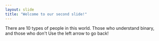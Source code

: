 ```yaml
---
layout: slide
title: "Welcome to our second slide!"
---
```

There are 10 types of people in this world. Those who understand binary, and those who don't
Use the left arrow to go back!
